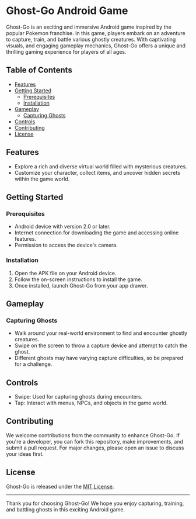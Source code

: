 # Ghost-Go Android Game

Ghost-Go is an exciting and immersive Android game inspired by the popular Pokemon franchise. In this game, players embark on an adventure to capture, train, and battle various ghostly creatures. With captivating visuals, and engaging gameplay mechanics, Ghost-Go offers a unique and thrilling gaming experience for players of all ages.


## Table of Contents

- [Features](#features)
- [Getting Started](#getting-started)
  - [Prerequisites](#prerequisites)
  - [Installation](#installation)
- [Gameplay](#gameplay)
  - [Capturing Ghosts](#capturing-ghosts)
- [Controls](#controls)
- [Contributing](#contributing)
- [License](#license)

## Features

- Explore a rich and diverse virtual world filled with mysterious creatures.
- Customize your character, collect items, and uncover hidden secrets within the game world.

## Getting Started

### Prerequisites

- Android device with version 2.0 or later.
- Internet connection for downloading the game and accessing online features.
- Permission to access the device's camera.

### Installation

1. Open the APK file on your Android device.
2. Follow the on-screen instructions to install the game.
3. Once installed, launch Ghost-Go from your app drawer.

## Gameplay

### Capturing Ghosts

- Walk around your real-world environment to find and encounter ghostly creatures.
- Swipe on the screen to throw a capture device and attempt to catch the ghost.
- Different ghosts may have varying capture difficulties, so be prepared for a challenge.

## Controls

- Swipe: Used for capturing ghosts during encounters.
- Tap: Interact with menus, NPCs, and objects in the game world.

## Contributing

We welcome contributions from the community to enhance Ghost-Go. If you're a developer, you can fork this repository, make improvements, and submit a pull request. For major changes, please open an issue to discuss your ideas first.

## License

Ghost-Go is released under the [MIT License](LICENSE.md).

---

Thank you for choosing Ghost-Go! We hope you enjoy capturing, training, and battling ghosts in this exciting Android game. 
